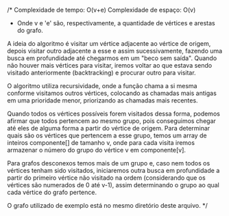 /*
Complexidade de tempo: O(v+e)
Complexidade de espaço: O(v)

- Onde v e 'e' são, respectivamente, a quantidade de vértices e arestas do grafo.

A ideia do algoritmo é visitar um vértice adjacente ao vértice de origem,
depois visitar outro adjacente a esse e assim sucessivamente,
fazendo uma busca em profundidade até chegarmos em um "beco sem saída".
Quando não houver mais vértices para visitar, iremos voltar ao que estava sendo
visitado anteriormente (backtracking) e procurar outro para visitar.

O algoritmo utiliza recursividade, onde a função chama a si mesma conforme
visitamos outros vértices, colocando as chamadas mais antigas em uma prioridade
menor, priorizando as chamadas mais recentes.

Quando todos os vértices possíveis forem visitados dessa forma, podemos afirmar
que todos pertencem ao mesmo grupo, pois conseguimos chegar até eles de alguma
forma a partir do vértice de origem. Para determinar quais são os vértices que
pertencem a esse grupo, temos um array de inteiros componente[] de tamanho v,
onde para cada visita iremos armazenar o número do grupo do vértice v em componente[v].

Para grafos desconexos temos mais de um grupo e, caso nem todos os vértices
tenham sido visitados, iniciaremos outra busca em profundidade a partir do primeiro
vértice não visitado na ordem (considerando que os vértices são numerados de 0 até v-1),
assim determinando o grupo ao qual cada vértice do grafo pertence.

O grafo utilizado de exemplo está no mesmo diretório deste arquivo.
*/